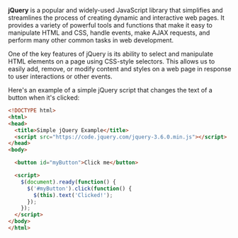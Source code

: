 **jQuery** is a popular and widely-used JavaScript library that simplifies and streamlines the process of creating dynamic and interactive web pages.
It provides a variety of powerful tools and functions that make it easy to manipulate HTML and CSS, handle events, make AJAX requests, and perform many other common tasks in web development.

One of the key features of jQuery is its ability to select and manipulate HTML elements on a page using CSS-style selectors.
This allows us to easily add, remove, or modify content and styles on a web page in response to user interactions or other events.

Here's an example of a simple jQuery script that changes the text of a button when it's clicked:
```html
<!DOCTYPE html>
<html>
<head>
  <title>Simple jQuery Example</title>
  <script src="https://code.jquery.com/jquery-3.6.0.min.js"></script>
</head>
<body>

  <button id="myButton">Click me</button>

  <script>
    $(document).ready(function() {
      $('#myButton').click(function() {
        $(this).text('Clicked!');
      });
    });
  </script>
</body>
</html>
```